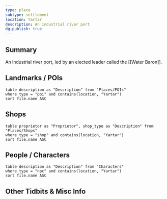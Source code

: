 ```yaml
---
type: place
subtype: settlement
location: Yartar
description: An industrial river port
dg-publish: true
---
```

## Summary
An industrial river port, led by an elected leader called the [[Water Baron]].
## Landmarks / POIs

```dataview
table description as "Description" from "Places/POIs"
where type = "poi" and contains(location, "Yartar")
sort file.name ASC
```

## Shops
```dataview
table proprietor as "Proprietor", shop_type as "Description" from "Places/Shops"
where type = "shop" and contains(location, "Yartar")
sort file.name ASC
```

## People / Characters
```dataview
table description as "Description" from "Characters"
where type = "npc" and contains(location, "Yartar")
sort file.name ASC
```

## Other Tidbits & Misc Info
